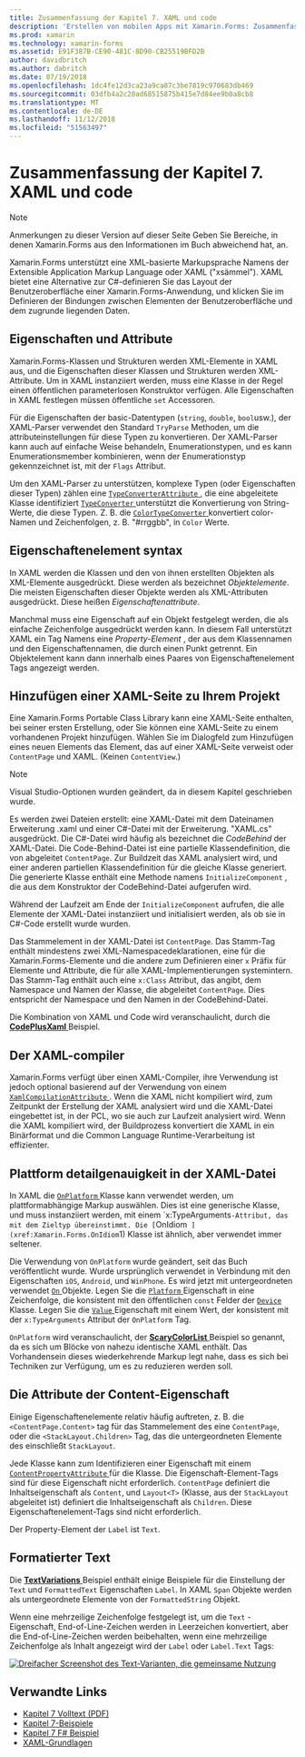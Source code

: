 ```yaml
---
title: Zusammenfassung der Kapitel 7. XAML und code
description: 'Erstellen von mobilen Apps mit Xamarin.Forms: Zusammenfassung der Kapitel 7. XAML und code'
ms.prod: xamarin
ms.technology: xamarin-forms
ms.assetid: E91F387B-CE90-481C-8D90-CB25519BFD2B
author: davidbritch
ms.author: dabritch
ms.date: 07/19/2018
ms.openlocfilehash: 1dc4fe12d3ca23a9ca87c3be7819c970683db469
ms.sourcegitcommit: 03dfb4a2c20ad68515875b415e7d84ee9b0a8cb8
ms.translationtype: MT
ms.contentlocale: de-DE
ms.lasthandoff: 11/12/2018
ms.locfileid: "51563497"
---
```

# <a name="summary-of-chapter-7-xaml-vs-code"></a>Zusammenfassung der Kapitel 7. XAML und code

> [!NOTE] 
> Anmerkungen zu dieser Version auf dieser Seite Geben Sie Bereiche, in denen Xamarin.Forms aus den Informationen im Buch abweichend hat, an.

Xamarin.Forms unterstützt eine XML-basierte Markupsprache Namens der Extensible Application Markup Language oder XAML ("xsämmel"). XAML bietet eine Alternative zur C#-definieren Sie das Layout der Benutzeroberfläche einer Xamarin.Forms-Anwendung, und klicken Sie im Definieren der Bindungen zwischen Elementen der Benutzeroberfläche und dem zugrunde liegenden Daten.

## <a name="properties-and-attributes"></a>Eigenschaften und Attribute

Xamarin.Forms-Klassen und Strukturen werden XML-Elemente in XAML aus, und die Eigenschaften dieser Klassen und Strukturen werden XML-Attribute. Um in XAML instanziiert werden, muss eine Klasse in der Regel einen öffentlichen parameterlosen Konstruktor verfügen. Alle Eigenschaften in XAML festlegen müssen öffentliche `set` Accessoren.

Für die Eigenschaften der basic-Datentypen (`string`, `double`, `bool`usw.), der XAML-Parser verwendet den Standard `TryParse` Methoden, um die attributeinstellungen für diese Typen zu konvertieren. Der XAML-Parser kann auch auf einfache Weise behandeln, Enumerationstypen, und es kann Enumerationsmember kombinieren, wenn der Enumerationstyp gekennzeichnet ist, mit der `Flags` Attribut.

Um den XAML-Parser zu unterstützen, komplexe Typen (oder Eigenschaften dieser Typen) zählen eine [ `TypeConverterAttribute` ](xref:Xamarin.Forms.TypeConverterAttribute) , die eine abgeleitete Klasse identifiziert [ `TypeConverter` ](xref:Xamarin.Forms.TypeConverter) unterstützt die Konvertierung von String-Werte, die diese Typen. Z. B. die [ `ColorTypeConverter` ](xref:Xamarin.Forms.ColorTypeConverter) konvertiert color-Namen und Zeichenfolgen, z. B. "#rrggbb", in `Color` Werte.

## <a name="property-element-syntax"></a>Eigenschaftenelement syntax

In XAML werden die Klassen und den von ihnen erstellten Objekten als XML-Elemente ausgedrückt. Diese werden als bezeichnet *Objektelemente*. Die meisten Eigenschaften dieser Objekte werden als XML-Attributen ausgedrückt. Diese heißen *Eigenschaftenattribute*.

Manchmal muss eine Eigenschaft auf ein Objekt festgelegt werden, die als einfache Zeichenfolge ausgedrückt werden kann. In diesem Fall unterstützt XAML ein Tag Namens eine *Property-Element* , der aus dem Klassennamen und den Eigenschaftennamen, die durch einen Punkt getrennt. Ein Objektelement kann dann innerhalb eines Paares von Eigenschaftenelement Tags angezeigt werden.

## <a name="adding-a-xaml-page-to-your-project"></a>Hinzufügen einer XAML-Seite zu Ihrem Projekt

Eine Xamarin.Forms Portable Class Library kann eine XAML-Seite enthalten, bei seiner ersten Erstellung, oder Sie können eine XAML-Seite zu einem vorhandenen Projekt hinzufügen. Wählen Sie im Dialogfeld zum Hinzufügen eines neuen Elements das Element, das auf einer XAML-Seite verweist oder `ContentPage` und XAML. (Keinen `ContentView`.)

> [!NOTE] 
> Visual Studio-Optionen wurden geändert, da in diesem Kapitel geschrieben wurde.

Es werden zwei Dateien erstellt: eine XAML-Datei mit dem Dateinamen Erweiterung .xaml und einer C#-Datei mit der Erweiterung. "XAML.cs" ausgedrückt. Die C#-Datei wird häufig als bezeichnet die *CodeBehind* der XAML-Datei. Die Code-Behind-Datei ist eine partielle Klassendefinition, die von abgeleitet `ContentPage`. Zur Buildzeit das XAML analysiert wird, und einer anderen partiellen Klassendefinition für die gleiche Klasse generiert. Die generierte Klasse enthält eine Methode namens `InitializeComponent` , die aus dem Konstruktor der CodeBehind-Datei aufgerufen wird.

Während der Laufzeit am Ende der `InitializeComponent` aufrufen, die alle Elemente der XAML-Datei instanziiert und initialisiert werden, als ob sie in C#-Code erstellt wurde wurden.

Das Stammelement in der XAML-Datei ist `ContentPage`. Das Stamm-Tag enthält mindestens zwei XML-Namespacedeklarationen, eine für die Xamarin.Forms-Elemente und die andere zum Definieren einer `x` Präfix für Elemente und Attribute, die für alle XAML-Implementierungen systemintern. Das Stamm-Tag enthält auch eine `x:Class` Attribut, das angibt, dem Namespace und Namen der Klasse, die abgeleitet `ContentPage`. Dies entspricht der Namespace und den Namen in der CodeBehind-Datei.

Die Kombination von XAML und Code wird veranschaulicht, durch die [ **CodePlusXaml** ](https://github.com/xamarin/xamarin-forms-book-samples/tree/master/Chapter07) Beispiel.

## <a name="the-xaml-compiler"></a>Der XAML-compiler

Xamarin.Forms verfügt über einen XAML-Compiler, ihre Verwendung ist jedoch optional basierend auf der Verwendung von einem [ `XamlCompilationAttribute` ](xref:Xamarin.Forms.Xaml.XamlCompilationAttribute). Wenn die XAML nicht kompiliert wird, zum Zeitpunkt der Erstellung der XAML analysiert wird und die XAML-Datei eingebettet ist, in der PCL, wo sie auch zur Laufzeit analysiert wird. Wenn die XAML kompiliert wird, der Buildprozess konvertiert die XAML in ein Binärformat und die Common Language Runtime-Verarbeitung ist effizienter.

## <a name="platform-specificity-in-the-xaml-file"></a>Plattform detailgenauigkeit in der XAML-Datei

In XAML die [ `OnPlatform` ](xref:Xamarin.Forms.OnPlatform`1) Klasse kann verwendet werden, um plattformabhängige Markup auswählen. Dies ist eine generische Klasse, und muss instanziiert werden, mit einem `x:TypeArguments` -Attribut, das mit dem Zieltyp übereinstimmt. Die [ `OnIdiom` ](xref:Xamarin.Forms.OnIdiom`1) Klasse ist ähnlich, aber verwendet immer seltener.

Die Verwendung von `OnPlatform` wurde geändert, seit das Buch veröffentlicht wurde. Wurde ursprünglich verwendet in Verbindung mit den Eigenschaften `iOS`, `Android`, und `WinPhone`. Es wird jetzt mit untergeordneten verwendet [ `On` ](xref:Xamarin.Forms.On) Objekte. Legen Sie die [ `Platform` ](xref:Xamarin.Forms.On.Platform) Eigenschaft in eine Zeichenfolge, die konsistent mit den öffentlichen `const` Felder der [ `Device` ](xref:Xamarin.Forms.Device) Klasse. Legen Sie die [ `Value` ](xref:Xamarin.Forms.On.Value) Eigenschaft mit einem Wert, der konsistent mit der `x:TypeArguments` Attribut der `OnPlatform` Tag.

`OnPlatform` wird veranschaulicht, der [ **ScaryColorList** ](https://github.com/xamarin/xamarin-forms-book-samples/tree/master/Chapter07/ScaryColorList) Beispiel so genannt, da es sich um Blöcke von nahezu identische XAML enthält. Das Vorhandensein dieses wiederkehrende Markup legt nahe, dass es sich bei Techniken zur Verfügung, um es zu reduzieren werden soll.

## <a name="the-content-property-attributes"></a>Die Attribute der Content-Eigenschaft

Einige Eigenschaftenelemente relativ häufig auftreten, z. B. die `<ContentPage.Content>` tag für das Stammelement des eine `ContentPage`, oder die `<StackLayout.Children>` Tag, das die untergeordneten Elemente des einschließt `StackLayout`.

Jede Klasse kann zum Identifizieren einer Eigenschaft mit einem [ `ContentPropertyAttribute` ](xref:Xamarin.Forms.ContentPropertyAttribute) für die Klasse. Die Eigenschaft-Element-Tags sind für diese Eigenschaft nicht erforderlich. `ContentPage` definiert die Inhaltseigenschaft als `Content`, und `Layout<T>` (Klasse, aus der `StackLayout` abgeleitet ist) definiert die Inhaltseigenschaft als `Children`. Diese Eigenschaftenelement-Tags sind nicht erforderlich.

Der Property-Element der `Label` ist `Text`.

## <a name="formatted-text"></a>Formatierter Text

Die [ **TextVariations** ](https://github.com/xamarin/xamarin-forms-book-samples/tree/master/Chapter07/TextVariations) Beispiel enthält einige Beispiele für die Einstellung der `Text` und `FormattedText` Eigenschaften `Label`. In XAML `Span` Objekte werden als untergeordnete Elemente von der `FormattedString` Objekt.

 Wenn eine mehrzeilige Zeichenfolge festgelegt ist, um die `Text` -Eigenschaft, End-of-Line-Zeichen werden in Leerzeichen konvertiert, aber die End-of-Line-Zeichen werden beibehalten, wenn eine mehrzeilige Zeichenfolge als Inhalt angezeigt wird der `Label` oder `Label.Text` Tags:

 [![Dreifacher Screenshot des Text-Varianten, die gemeinsame Nutzung](images/ch07fg03-small.png "formatierten Text Variationen")](images/ch07fg03-large.png#lightbox "Variationen für formatierten Text")

## <a name="related-links"></a>Verwandte Links

- [Kapitel 7 Volltext (PDF)](https://download.xamarin.com/developer/xamarin-forms-book/XamarinFormsBook-Ch07-Apr2016.pdf)
- [Kapitel 7-Beispiele](https://github.com/xamarin/xamarin-forms-book-samples/tree/master/Chapter07)
- [Kapitel 7 F# Beispiel](https://github.com/xamarin/xamarin-forms-book-samples/tree/master/Chapter07/FS/CodePlusXaml)
- [XAML-Grundlagen](~/xamarin-forms/xaml/xaml-basics/index.md)